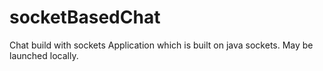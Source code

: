 # socketBasedChat
Chat build with sockets
Application which is built on java sockets. May be launched locally. 
